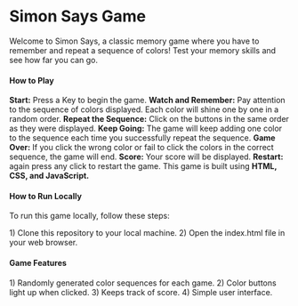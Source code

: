 <h1>Simon Says Game</h1>
Welcome to Simon Says, a classic memory game where you have to remember and repeat a sequence of colors! Test your memory skills and see how far you can go.

<h4>How to Play</h4>
<b>Start:</b> Press a Key to begin the game.
<b>Watch and Remember:</b> Pay attention to the sequence of colors displayed. Each color will shine one by one in a random order.
<b>Repeat the Sequence:</b> Click on the buttons in the same order as they were displayed.
<b>Keep Going:</b> The game will keep adding one color to the sequence each time you successfully repeat the sequence.
<b>Game Over:</b> If you click the wrong color or fail to click the colors in the correct sequence, the game will end.
<b>Score:</b> Your score will be displayed.
<b>Restart:</b> again press any click to restart the game.
This game is built using <b>HTML, CSS, and JavaScript.</b>

<h4>How to Run Locally</h4>
<p> To run this game locally, follow these steps:</p>
1) Clone this repository to your local machine.
2) Open the index.html file in your web browser.


<h4>Game Features</h4>
1) Randomly generated color sequences for each game.
2) Color buttons light up when clicked.
3) Keeps track of score.
4) Simple user interface.
